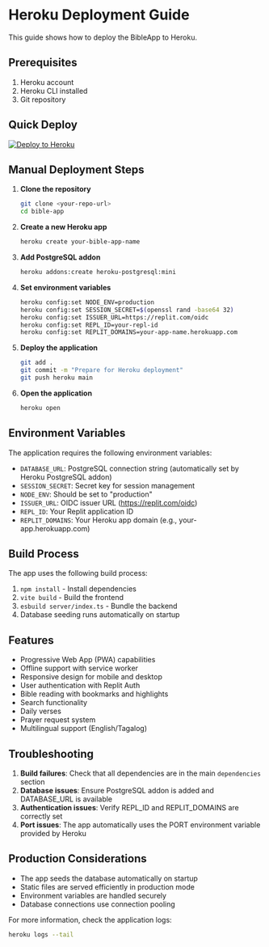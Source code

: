 # Heroku Deployment Guide

This guide shows how to deploy the BibleApp to Heroku.

## Prerequisites

1. Heroku account
2. Heroku CLI installed
3. Git repository

## Quick Deploy

[![Deploy to Heroku](https://www.herokucdn.com/deploy/button.svg)](https://heroku.com/deploy)

## Manual Deployment Steps

1. **Clone the repository**
   ```bash
   git clone <your-repo-url>
   cd bible-app
   ```

2. **Create a new Heroku app**
   ```bash
   heroku create your-bible-app-name
   ```

3. **Add PostgreSQL addon**
   ```bash
   heroku addons:create heroku-postgresql:mini
   ```

4. **Set environment variables**
   ```bash
   heroku config:set NODE_ENV=production
   heroku config:set SESSION_SECRET=$(openssl rand -base64 32)
   heroku config:set ISSUER_URL=https://replit.com/oidc
   heroku config:set REPL_ID=your-repl-id
   heroku config:set REPLIT_DOMAINS=your-app-name.herokuapp.com
   ```

5. **Deploy the application**
   ```bash
   git add .
   git commit -m "Prepare for Heroku deployment"
   git push heroku main
   ```

6. **Open the application**
   ```bash
   heroku open
   ```

## Environment Variables

The application requires the following environment variables:

- `DATABASE_URL`: PostgreSQL connection string (automatically set by Heroku PostgreSQL addon)
- `SESSION_SECRET`: Secret key for session management
- `NODE_ENV`: Should be set to "production"
- `ISSUER_URL`: OIDC issuer URL (https://replit.com/oidc)
- `REPL_ID`: Your Replit application ID
- `REPLIT_DOMAINS`: Your Heroku app domain (e.g., your-app.herokuapp.com)

## Build Process

The app uses the following build process:

1. `npm install` - Install dependencies
2. `vite build` - Build the frontend
3. `esbuild server/index.ts` - Bundle the backend
4. Database seeding runs automatically on startup

## Features

- Progressive Web App (PWA) capabilities
- Offline support with service worker
- Responsive design for mobile and desktop
- User authentication with Replit Auth
- Bible reading with bookmarks and highlights
- Search functionality
- Daily verses
- Prayer request system
- Multilingual support (English/Tagalog)

## Troubleshooting

1. **Build failures**: Check that all dependencies are in the main `dependencies` section
2. **Database issues**: Ensure PostgreSQL addon is added and DATABASE_URL is available
3. **Authentication issues**: Verify REPL_ID and REPLIT_DOMAINS are correctly set
4. **Port issues**: The app automatically uses the PORT environment variable provided by Heroku

## Production Considerations

- The app seeds the database automatically on startup
- Static files are served efficiently in production mode
- Environment variables are handled securely
- Database connections use connection pooling

For more information, check the application logs:
```bash
heroku logs --tail
```